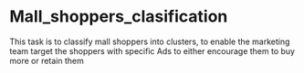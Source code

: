 # Mall_shoppers_clasification
This task is to classify mall shoppers into clusters, to enable the marketing team target the shoppers with specific Ads to either encourage them to buy more or retain them 
